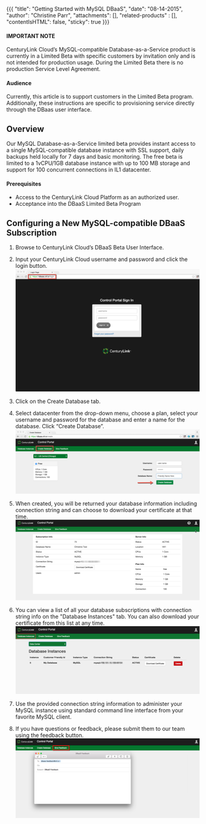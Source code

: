 {{{
  "title": "Getting Started with MySQL DBaaS",
  "date": "08-14-2015",
  "author": "Christine Parr",
  "attachments": [],
  "related-products" : [],
  "contentIsHTML": false,
  "sticky": true
}}}

#### IMPORTANT NOTE

CenturyLink Cloud’s MySQL-compatible Database-as-a-Service product is currently in a Limited Beta with specific customers by invitation only and is not intended for production usage.
During the Limited Beta there is no production Service Level Agreement.

#### Audience

Currently, this article is to support customers in the Limited Beta program.  Additionally, these instructions are specific to provisioning service directly through the DBaas user interface.  

## Overview

Our MySQL Database-as-a-Service limited beta provides instant access to a single MySQL-compatible database instance with SSL support, daily backups held locally for 7 days and basic monitoring.  The free beta is limited to a 1vCPU/1GB database instance with up to 100 MB storage and support for 100 concurrent connections in IL1 datacenter.

#### Prerequisites

- Access to the CenturyLink Cloud Platform as an authorized user.
- Acceptance into the DBaaS Limited Beta Program

## Configuring a New MySQL-compatible DBaaS Subscription

1.	Browse to CenturyLink Cloud’s DBaaS Beta User Interface.

2.  Input your CenturyLink Cloud username and password and click the login button. ![Login](../images/dbaas-login-beta.png)

3.  Click on the Create Database tab.

4.	Select datacenter from the drop-down menu, choose a plan, select your username and password for the database and enter a name for the database.  Click “Create Database”.  ![CreateDB](../images/dbaas-createdb-beta.png)

5.  When created, you will be returned your database information including connection string and can choose to download your certificate at that time. ![DBInfo](../images/dbaas-returninfo-beta.png)

6.  You can view a list of all your database subscriptions with connection string info on the "Database Instances" tab.  You can also download your certificate from this list at any time.  ![ListDB](../images/dbaas-dblist-beta.png)

7.  Use the provided connection string information to administer your MySQL instance using standard command line interface from your favorite MySQL client.

8.  If you have questions or feedback, please submit them to our team using the feedback button. ![Feedback](../images/dbaas-feedback-beta.png)
